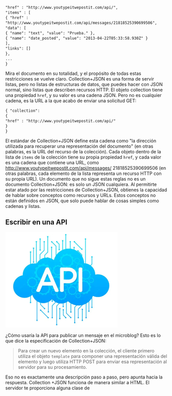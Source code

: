 ```
"href" : "http://www.youtypeitwepostit.com/api/",
"items" : [
{ "href" : "http://www.youtypeitwepostit.com/api/messages/21818525390699506",
"data": [
{ "name": "text", "value": "Prueba." },
{ "name": "date_posted", "value": "2013-04-22T05:33:58.930Z" }
],
"links": []
},
...
}
```
Mira el documento en su totalidad, y el propósito de todas estas restricciones se vuelve claro.
Collection+JSON es una forma de servir listas, pero no listas de estructuras de datos, que puedes
hacer con JSON normal, sino listas que describen recursos HTTP.
El objeto collection tiene una propiedad `href`, y su valor es una cadena JSON. Pero no es
cualquier cadena, es la URL a la que acabo de enviar una solicitud GET:
```
{ "collection":
{
"href" : "http://www.youtypeitwepostit.com/api/"
}
}
```
El estándar de Collection+JSON define esta cadena como "la dirección utilizada para recuperar una
representación del documento" (en otras palabras, es la URL del recurso de la colección). Cada objeto dentro de la lista de `items` de la colección tiene su propia propiedad `href`, y cada
valor es una cadena que contiene una URL, como http://www.youtypeitwepostit.com/api/messages/
21818525390699506 (en otras palabras, cada elemento de la lista representa un recurso HTTP
con su propia URL).
Un documento que no sigue estas reglas no es un documento Collection+JSON: es solo
un JSON cualquiera. Al permitirte estar atado por las restricciones de Collection+JSON,
obtienes la capacidad de hablar sobre conceptos como recursos y URLs. Estos conceptos no están
definidos en JSON, que solo puede hablar de cosas simples como cadenas y listas.

## Escribir en una API

<img src="Capturas/Captura de pantalla 2024-10-15 220354.png" alt="drawing" width="350"/>

¿Cómo usaría la API para publicar un mensaje en el microblog? Esto es lo que dice la especificación de Collection+JSON:

> Para crear un nuevo elemento en la colección, el cliente primero utiliza el objeto `template` para componer
una representación válida del elemento y luego utiliza HTTP POST para enviar esa representación al
servidor para su procesamiento.

Eso no es exactamente una descripción paso a paso, pero apunta hacia la respuesta. Collection
+JSON funciona de manera similar a HTML. El servidor te proporciona alguna clase de
